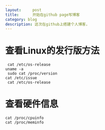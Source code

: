 ```yaml
---
layout:     post
title:      开始在github page写博客
category: blog
description: 这次在github上搭建个人博客，
---
```

# 查看Linux的发行版方法
	 cat /etc/os-release
	uname -a
	 sudo cat /proc/version
	cat /etc/issue
	 cat /etc/os-release

# 查看硬件信息
	cat /proc/cpuinfo
	cat /proc/meminfo